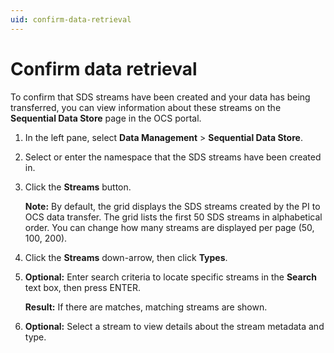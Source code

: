 ```yaml
---
uid: confirm-data-retrieval
---
```


# Confirm data retrieval

To confirm that SDS streams have been created and your data has being transferred, you can view information about these streams on the **Sequential Data Store** page in the OCS portal.

1. In the left pane, select **Data Management** > **Sequential Data Store**.

1. Select or enter the namespace that the SDS streams have been created in.

1. Click the **Streams** button.
   
   **Note:** By default, the grid displays the SDS streams created by the PI to OCS data transfer. The grid lists the first 50 SDS streams in alphabetical order. You can change how many streams are displayed per page (50, 100, 200).

1. Click the **Streams** down-arrow, then click **Types**.

1. **Optional:** Enter search criteria to locate specific streams in the **Search** text box, then press ENTER.

      **Result:** If there are matches, matching streams are shown.

1. **Optional:** Select a stream to view details about the stream metadata and type.
